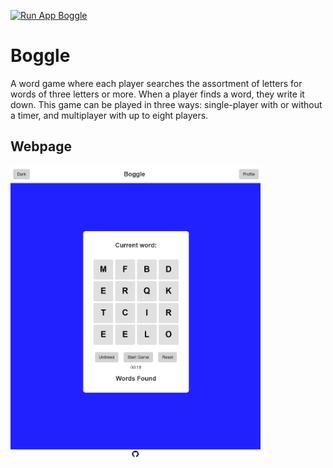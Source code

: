 [![Run App Boggle](https://github.com/Kashish-Syed/Boggle/actions/workflows/run-app.yml/badge.svg)](https://github.com/Kashish-Syed/Boggle/actions/workflows/run-app.yml)

# Boggle
A word game where each player searches the assortment of letters for words of three letters or more. When a player finds a word, they write it down. This game can be played in three ways: single-player with or without a timer, and multiplayer with up to eight players.

## Webpage

<img src="./resources/webpage.png" alt="drawing" width="400"/>

